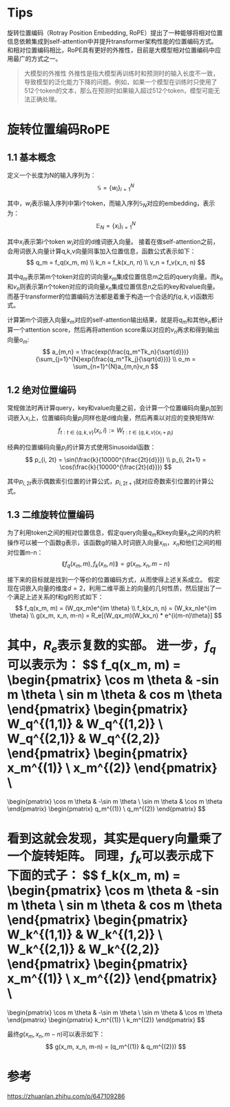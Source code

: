 

# Tips
旋转位置编码（Rotray Position Embedding, RoPE）提出了一种能够将相对位置信息依赖集成到self-attention中并提升transformer架构性能的位置编码方式。
和相对位置编码相比，RoPE具有更好的外推性，目前是大模型相对位置编码中应用最广的方式之一。

> 大模型的外推性
外推性是指大模型再训练时和预测时的输入长度不一致，导致模型的泛化能力下降的问题。例如，如果一个模型在训练时只使用了512个token的文本，那么在预测时如果输入超过512个token，模型可能无法正确处理。

# 旋转位置编码RoPE
## 1.1 基本概念
定义一个长度为N的输入序列为：
$$
\mathbb{S} = \{{w_i}\}_{i=1}^N
$$

其中，$w_i$表示输入序列中第i个token，而输入序列$\mathbb{S}_N$对应的embedding，表示为：
$$
\mathbb{E}_N = \{{x_i}\}_{i=1}^N
$$

其中$x_i$表示第i个token $w_i$对应的d维词嵌入向量。
接着在做self-attention之前，会用词嵌入向量计算q,k,v向量同事加入位置信息，函数公式表示如下：
$$
q_m = f_q(x_m, m)  \\
k_n = f_k(x_n, n)  \\
v_n = f_v(x_n, n)
$$

其中$q_m$表示第m个token对应的词向量$x_m$集成位置信息m之后的query向量。而$k_n$和$v_n$则表示第n个token对应的词向量$x_n$集成位置信息n之后的key和value向量。
而基于transformer的位置编码方法都是着重于构造一个合适的$f(q,k,v)$函数形式。

计算第m个词嵌入向量$x_m$对应的self-attention输出结果，就是将$q_m$和其他$k_n$都计算一个attention score，然后再将attention score乘以对应的$v_n$再求和得到输出向量$o_m$:
$$
a_{m,n} = \frac{exp(\frac{q_m^Tk_n}{\sqrt{d}})}{\sum_{j=1}^{N}exp(\frac{q_m^Tk_j}{\sqrt{d}})}  \\
o_m = \sum_{n=1}^{N}a_{m,n}v_n
$$

## 1.2 绝对位置编码
常规做法时再计算query，key和value向量之前，会计算一个位置编码向量$p_i$加到词嵌入$x_i$上，位置编码向量$p_i$同样也是d维向量，然后再乘以对应的变换矩阵W:
$$
f_{t:t\in \{q,k,v\}}(x_i, i) := W_{t:t\in \{q,k,v\}(x_i + p_i)}
$$

经典的位置编码向量$p_i$的计算方式使用Sinusoidal函数：
$$
p_{i, 2t} = \sin(\frac{k}{10000^{\frac{2t}{d}}}) \\
p_{i, 2t+1} = \cos(\frac{k}{10000^{\frac{2t}{d}}})
$$

其中$p_{i, 2t}$表示偶数索引位置的计算公式，$p_{i, 2t+1}$就对应奇数索引位置的计算公式。


## 1.3 二维旋转位置编码
为了利用token之间的相对位置信息，假定query向量$q_m$和key向量$k_n$之间的内积操作可以被一个函数g表示，该函数g的输入时词嵌入向量$x_m$，$x_n$和他们之间的相对位置m-n：
$$
\lang f_q(x_m,m),f_k(x_n,n) \rang = g(x_m, x_n, m-n)
$$

接下来的目标就是找到一个等价的位置编码方式，从而使得上述关系成立。
假定现在词嵌入向量的维度$d=2$，利用二维平面上的向量的几何性质，然后提出了一个满足上述关系的f和g的形式如下：
$$
f_q(x_m, m) = (W_qx_m)e^{im \theta}  \\
f_k(x_n, n) = (W_kx_n)e^{im \theta}  \\
g(x_m, x_n, m-n) = R_e[(W_qx_m)(W_kx_n) * e^{i(m-n)\theta}]
$$

其中，$R_e$表示复数的实部。
进一步，$f_q$可以表示为：
$$
f_q(x_m, m) = 
\begin{pmatrix}
\cos m \theta & -sin m \theta  \\
sin m \theta & cos m \theta
\end{pmatrix}
\begin{pmatrix}
W_q^{(1,1)} & W_q^{(1,2)}  \\
W_q^{(2,1)} & W_q^{(2,2)}
\end{pmatrix}
\begin{pmatrix}
x_m^{(1)} \\
x_m^{(2)}
\end{pmatrix}  \\
=
\begin{pmatrix}
\cos m \theta & -\sin m \theta \\
\sin m \theta & \cos m \theta
\end{pmatrix}
\begin{pmatrix}
q_m^{(1)} \\ 
q_m^{(2)}
\end{pmatrix}
$$

看到这就会发现，其实是query向量乘了一个旋转矩阵。
同理，$f_k$可以表示成下下面的式子：
$$
f_k(x_m, m) = 
\begin{pmatrix}
\cos m \theta & -sin m \theta  \\
sin m \theta & cos m \theta
\end{pmatrix}
\begin{pmatrix}
W_k^{(1,1)} & W_k^{(1,2)}  \\
W_k^{(2,1)} & W_k^{(2,2)}
\end{pmatrix}
\begin{pmatrix}
x_m^{(1)} \\
x_m^{(2)}
\end{pmatrix}  \\
=
\begin{pmatrix}
\cos m \theta & -\sin m \theta \\
\sin m \theta & \cos m \theta
\end{pmatrix}
\begin{pmatrix}
k_m^{(1)} \\ 
k_m^{(2)}
\end{pmatrix}
$$

最终$g(x_m,x_n,m-n)$可以表示如下：
$$
g(x_m, x_n, m-n) = (q_m^{(1)} & q_m^{(2)})
$$


# 参考
<https://zhuanlan.zhihu.com/p/647109286>

